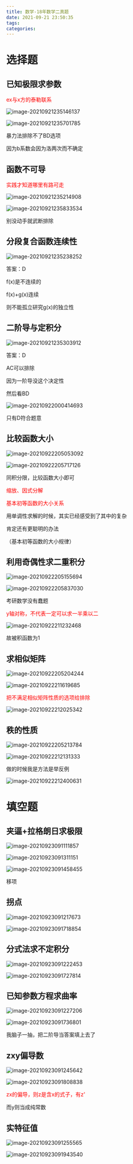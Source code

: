 ```yaml
---
title: 数学-18年数学二真题
date: 2021-09-21 23:50:35
tags:
categories:
---
```


# 选择题

## 已知极限求参数

<font color=red>ex与x方的泰勒联系</font>

![image-20210921235146137](https://picgo-freejim.oss-cn-beijing.aliyuncs.com/to_upload/image-20210921235146137.png)

![image-20210921235701785](https://picgo-freejim.oss-cn-beijing.aliyuncs.com/to_upload/image-20210921235701785.png)

暴力法排除不了BD选项

因为b系数会因为洛两次而不确定





## 函数不可导

<font color=red>实践才知道哪里有路可走</font>

![image-20210921235214908](https://picgo-freejim.oss-cn-beijing.aliyuncs.com/to_upload/image-20210921235214908.png)

![image-20210921235833534](https://picgo-freejim.oss-cn-beijing.aliyuncs.com/to_upload/image-20210921235833534.png)

别没动手就武断排除







## 分段复合函数连续性

![image-20210921235238252](https://picgo-freejim.oss-cn-beijing.aliyuncs.com/to_upload/image-20210921235238252.png)

答案：D

f(x)是不连续的

f(x)+g(x)连续

则不能孤立研究g(x)的独立性







## 二阶导与定积分

![image-20210921235303912](https://picgo-freejim.oss-cn-beijing.aliyuncs.com/to_upload/image-20210921235303912.png)

答案：D

AC可以排除

因为一阶导没这个决定性

然后看BD

![image-20210922000414693](https://picgo-freejim.oss-cn-beijing.aliyuncs.com/to_upload/image-20210922000414693.png)

只有D符合题意



## 比较函数大小

![image-20210922205053092](https://picgo-freejim.oss-cn-beijing.aliyuncs.com/to_upload/image-20210922205053092.png)

![image-20210922205717126](https://picgo-freejim.oss-cn-beijing.aliyuncs.com/to_upload/image-20210922205717126.png)

同积分限，比较函数大小即可

<font color=red>缩放、因式分解</font>

<font color=red>基本初等函数的大小关系</font>

用单调性求解的时候，其实已经感受到了其中的复杂

肯定还有更聪明的办法

（基本初等函数的大小规律）





## 利用奇偶性求二重积分

![image-20210922205155694](https://picgo-freejim.oss-cn-beijing.aliyuncs.com/to_upload/image-20210922205155694.png)

![image-20210922205837030](https://picgo-freejim.oss-cn-beijing.aliyuncs.com/to_upload/image-20210922205837030.png)

考研数学没有蠢题

<font color=red>y轴对称，不代表一定可以求一半乘以二</font>

![image-20210922211232468](https://picgo-freejim.oss-cn-beijing.aliyuncs.com/to_upload/image-20210922211232468.png)



故被积函数为1







## 求相似矩阵

![image-20210922205204244](https://picgo-freejim.oss-cn-beijing.aliyuncs.com/to_upload/image-20210922205204244.png)

![image-20210922211619685](https://picgo-freejim.oss-cn-beijing.aliyuncs.com/to_upload/image-20210922211619685.png)

<font color=red>把不满足相似矩阵性质的选项给排除</font>

![image-20210922212025342](https://picgo-freejim.oss-cn-beijing.aliyuncs.com/to_upload/image-20210922212025342.png)











## 秩的性质

![image-20210922205213784](https://picgo-freejim.oss-cn-beijing.aliyuncs.com/to_upload/image-20210922205213784.png)

![image-20210922212131333](https://picgo-freejim.oss-cn-beijing.aliyuncs.com/to_upload/image-20210922212131333.png)

做的时候我是方法是举反例

![image-20210922212400631](https://picgo-freejim.oss-cn-beijing.aliyuncs.com/to_upload/image-20210922212400631.png)





# 填空题



## 夹逼+拉格朗日求极限

![image-20210923091111857](https://picgo-freejim.oss-cn-beijing.aliyuncs.com/to_upload/image-20210923091111857.png)

![image-20210923091311151](https://picgo-freejim.oss-cn-beijing.aliyuncs.com/to_upload/image-20210923091311151.png)

![image-20210923091458455](https://picgo-freejim.oss-cn-beijing.aliyuncs.com/to_upload/image-20210923091458455.png)

移项







## 拐点

![image-20210923091217673](https://picgo-freejim.oss-cn-beijing.aliyuncs.com/to_upload/image-20210923091217673.png)

![image-20210923091718854](https://picgo-freejim.oss-cn-beijing.aliyuncs.com/to_upload/image-20210923091718854.png)







## 分式法求不定积分

![image-20210923091222453](https://picgo-freejim.oss-cn-beijing.aliyuncs.com/to_upload/image-20210923091222453.png)

![image-20210923091727814](https://picgo-freejim.oss-cn-beijing.aliyuncs.com/to_upload/image-20210923091727814.png)

## 已知参数方程求曲率

![image-20210923091227206](https://picgo-freejim.oss-cn-beijing.aliyuncs.com/to_upload/image-20210923091227206.png)

![image-20210923091736801](https://picgo-freejim.oss-cn-beijing.aliyuncs.com/to_upload/image-20210923091736801.png)

我脑子一抽，把二阶导当答案填上去了





## zxy偏导数

![image-20210923091245642](https://picgo-freejim.oss-cn-beijing.aliyuncs.com/to_upload/image-20210923091245642.png)

![image-20210923091808838](https://picgo-freejim.oss-cn-beijing.aliyuncs.com/to_upload/image-20210923091808838.png)

<font color=red>zx的偏导，则z是含x的式子，有z'</font>

而y则当成纯常数





## 实特征值

![image-20210923091255565](https://picgo-freejim.oss-cn-beijing.aliyuncs.com/to_upload/image-20210923091255565.png)

![image-20210923091943540](https://picgo-freejim.oss-cn-beijing.aliyuncs.com/to_upload/image-20210923091943540.png)